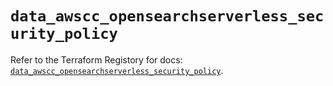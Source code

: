 # `data_awscc_opensearchserverless_security_policy`

Refer to the Terraform Registory for docs: [`data_awscc_opensearchserverless_security_policy`](https://registry.terraform.io/providers/hashicorp/awscc/0.70.0/docs/data-sources/opensearchserverless_security_policy).
